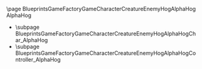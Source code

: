 \page BlueprintsGameFactoryGameCharacterCreatureEnemyHogAlphaHog AlphaHog
- \subpage BlueprintsGameFactoryGameCharacterCreatureEnemyHogAlphaHogChar_AlphaHog
- \subpage BlueprintsGameFactoryGameCharacterCreatureEnemyHogAlphaHogController_AlphaHog
